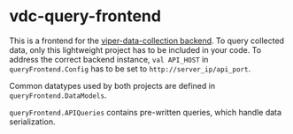 # vdc-query-frontend

This is a frontend for the [viper-data-collection backend](https://github.com/viperproject/viper-data-collection).
To query collected data, only this lightweight project has to be included in your code. To address the correct backend instance,
`val API_HOST` in `queryFrontend.Config` has to be set to `http://server_ip/api_port`.

Common datatypes used by both projects are defined in `queryFrontend.DataModels`.

`queryFrontend.APIQueries` contains pre-written queries, which handle data serialization.
